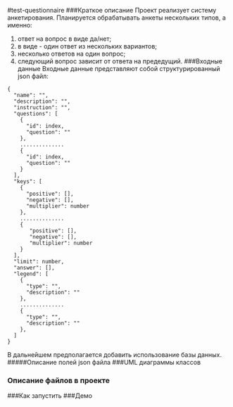 #test-questionnaire 
###Краткое описание
Проект реализует систему анкетирования. Планируется обрабатывать анкеты нескольких типов, а именно:
1. ответ на вопрос в виде да/нет;
2. в виде - один ответ из нескольких вариантов;
3. несколько ответов на один вопрос;
4. следующий вопрос зависит от ответа на предедущий.
###Входные данные
Входные данные представляют собой структурированный json файл: 
```
{
  "name": "",
  "description": "",
  "instruction": "",
  "questions": [
    {
      "id": index,
      "question": ""
    },
    ..............
    {
      "id": index,
      "question": ""
    }
  ],
  "keys": [
    {
      "positive": [],
      "negative": [],
      "multiplier": number
    },
    ..............
    {
       "positive": [],
       "negative": [],
       "multiplier": number
    }
  ],
  "limit": number,
  "answer": [],
  "legend": [
    {
      "type": "",
      "description": ""
    },
    ..............
    {
      "type": "",
      "description": ""
    },
  ]
}
```  
В дальнейшем предполагается добавить использование базы данных.
#####Описание полей json файла
###UML диаграммы классов
### Описание файлов в проекте
###Как запустить
###Демо
